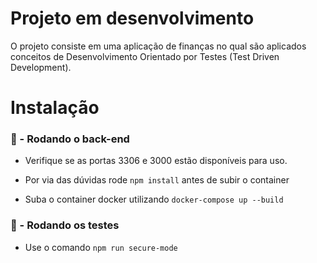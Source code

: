 # Projeto em desenvolvimento
O projeto consiste em uma aplicação de finanças no qual são aplicados conceitos de  Desenvolvimento Orientado por Testes (Test Driven Development).

# Instalação
 ### 🎲 - Rodando o back-end

 - Verifique se as portas 3306 e 3000 estão disponíveis para uso.

 - Por via das dúvidas rode `npm install` antes de subir o container

 - Suba o container docker utilizando `docker-compose up --build`

### 🧪 - Rodando os testes

 - Use o comando `npm run secure-mode`
